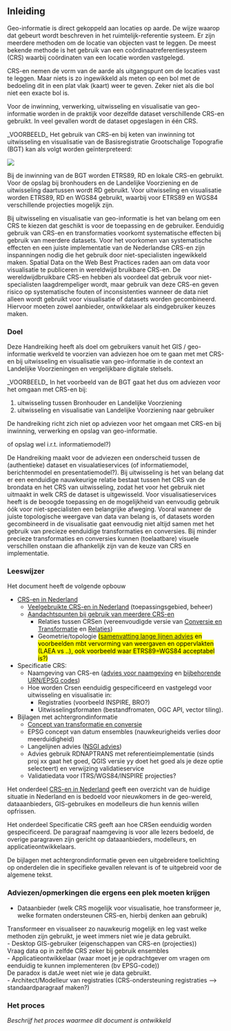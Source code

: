 ## Inleiding

Geo-informatie is direct gekoppeld aan locaties op aarde. De wijze waarop dat gebeurt wordt beschreven in het ruimtelijk-referentie systeem. Er zijn meerdere methoden om de locatie van objecten vast te leggen. De meest bekende methode is het gebruik van een coördinaatreferentiesysteem (CRS) waarbij coördinaten van een locatie worden vastgelegd. 

CRS-en nemen de vorm van de aarde als uitgangspunt om de locaties vast te leggen. Maar niets is zo ingewikkeld als meten op een bol met de bedoeling dit in een plat vlak (kaart) weer te geven. Zeker niet als die bol niet een exacte bol is.

Voor de inwinning, verwerking, uitwisseling en visualisatie van geo-informatie worden in de praktijk voor dezelfde dataset verschillende CRS-en gebruikt. In veel gevallen wordt de dataset opgeslagen in één CRS. 


<div class="example">
_VOORBEELD_ 
Het gebruik van CRS-en bij keten van inwinning tot uitwisseling en visualisatie van de Basisregistratie Grootschalige Topografie (BGT) kan als volgt worden geïnterpreteerd:

[![](https://mermaid.ink/img/eyJjb2RlIjoiZ3JhcGggTFJcbiAgc3ViZ3JhcGggQnJvbmhvdWRlclxuICBzdWJncmFwaCBJbndpbm5pbmdcbiAgICBBMVtcIkVUUlM4OSA8YnI-IChHTlNTLVJUSylcIl0gXG4gICAgICAgIEEyW1wiUkQgPGJyPiAoTHVjaHRmb3RvKVwiXVxuICAgIEEzW1wiTG9rYWFsIDxicj4gKFRhY2h5bWV0cmllIDxicj4gTWVldGJhbmQpXCJdXG4gIGVuZFxuICBzdWJncmFwaCBWZXJ3ZXJraW5nIGVuIG9wc2xhZ1xuICAgIEJbUkRdXG4gIGVuZFxuICBlbmRcbiAgc3ViZ3JhcGggTGFuZGVsaWprZSBWb29yemllbmluZ1xuICBzdWJncmFwaCBPcHNsYWdcbiAgICBEW1JEXVxuICBlbmRcbiAgZW5kXG4gIHN1YmdyYXBoIFZpc3VhbGlzYXRpZVxuICAgIEUxW0VUUlM4OV1cbiAgICBFMltSRF1cbiAgICBFM1tXR1M4NF1cbiAgZW5kXG4gIEExLS0-QlxuICBBMi0tPkJcbiAgQTMtLT5CXG4gIEItLT58VWl0d2lzc2VsaW5nfERcbiAgRC0tPnxVaXR3aXNzZWxpbmd8RTFcbiAgRC0tPnxVaXR3aXNzZWxpbmd8RTJcbiAgRC0tPnxVaXR3aXNzZWxpbmd8RTMiLCJtZXJtYWlkIjp7fSwidXBkYXRlRWRpdG9yIjpmYWxzZX0)](https://mermaid-js.github.io/mermaid-live-editor/#/edit/eyJjb2RlIjoiZ3JhcGggTFJcbiAgc3ViZ3JhcGggQnJvbmhvdWRlclxuICBzdWJncmFwaCBJbndpbm5pbmdcbiAgICBBMVtcIkVUUlM4OSA8YnI-IChHTlNTLVJUSylcIl0gXG4gICAgICAgIEEyW1wiUkQgPGJyPiAoTHVjaHRmb3RvKVwiXVxuICAgIEEzW1wiTG9rYWFsIDxicj4gKFRhY2h5bWV0cmllIDxicj4gTWVldGJhbmQpXCJdXG4gIGVuZFxuICBzdWJncmFwaCBWZXJ3ZXJraW5nIGVuIG9wc2xhZ1xuICAgIEJbUkRdXG4gIGVuZFxuICBlbmRcbiAgc3ViZ3JhcGggTGFuZGVsaWprZSBWb29yemllbmluZ1xuICBzdWJncmFwaCBPcHNsYWdcbiAgICBEW1JEXVxuICBlbmRcbiAgZW5kXG4gIHN1YmdyYXBoIFZpc3VhbGlzYXRpZVxuICAgIEUxW0VUUlM4OV1cbiAgICBFMltSRF1cbiAgICBFM1tXR1M4NF1cbiAgZW5kXG4gIEExLS0-QlxuICBBMi0tPkJcbiAgQTMtLT5CXG4gIEItLT58VWl0d2lzc2VsaW5nfERcbiAgRC0tPnxVaXR3aXNzZWxpbmd8RTFcbiAgRC0tPnxVaXR3aXNzZWxpbmd8RTJcbiAgRC0tPnxVaXR3aXNzZWxpbmd8RTMiLCJtZXJtYWlkIjp7fSwidXBkYXRlRWRpdG9yIjpmYWxzZX0)


Bij de inwinning van de BGT worden ETRS89, RD en lokale CRS-en gebruikt. Voor de opslag bij bronhouders en de Landelijke Voorziening en de uitwisseling daartussen wordt RD gebruikt. Voor uitwisseling en visualisatie worden ETRS89, RD en WGS84 gebruikt, waarbij voor ETRS89 en WGS84 verschillende projecties mogelijk zijn. 
</div>

Bij uitwisseling en visualisatie van geo-informatie is het van belang om een CRS te kiezen dat geschikt is voor de toepassing en de gebruiker. Eenduidig gebruik van CRS-en en transformaties voorkomt  systematische effecten bij gebruik van meerdere datasets. Voor het voorkomen van systematische effecten en een juiste implementatie van de Nederlandse CRS-en zijn inspanningen nodig die het gebruik door niet-specialisten ingewikkeld maken. Spatial Data on the Web Best Practices raden aan om data voor visualisatie te publiceren in wereldwijd bruikbare CRS-en. De wereldwijdbruikbare CRS-en hebben als voordeel dat gebruik voor niet-specialisten laagdrempeliger wordt, maar gebruik van deze CRS-en geven risico op systematische fouten of inconsistenties wanneer de data niet alleen wordt gebruikt voor visualisatie of datasets worden gecombineerd. Hiervoor moeten zowel aanbieder, ontwikkelaar als eindgebruiker keuzes maken.

### Doel

 Deze Handreiking heeft als doel om gebruikers vanuit het GIS / geo-informatie werkveld te voorzien van adviezen hoe om te gaan met met CRS-en bij uitwisseling en visualisatie van geo-informatie in de context an Landelijke Voorzieningen en vergelijkbare digitale stelsels.

<div class="example">
_VOORBEELD_ 
In het voorbeeld van de BGT gaat het dus om adviezen voor het omgaan met CRS-en bij:

1. uitwisseling tussen Bronhouder en Landelijke Voorziening
2. uitwisseling en visualisatie van Landelijke Voorziening naar gebruiker
</div>

De handreiking richt zich niet op adviezen voor het omgaan met CRS-en bij inwinning, verwerking en opslag van geo-informatie. 
<div class="note">
of opslag wel i.r.t. informatiemodel?)
</div>

De Handreiking maakt voor de adviezen een onderscheid tussen de (authentieke) dataset en visualatieservices (of informatiemodel, berichtenmodel en presentatiemodel?).  Bij uitwisseling is het van belang dat er een eenduidige nauwkeurige relatie bestaat tussen het CRS van de brondata en het CRS van uitwisseling, zodat het voor het gebruik niet uitmaakt in welk CRS de dataset is uitgewisseld. Voor visualisatieservices heeft is de beoogde toepassing en de mogelijkheid van eenvoudig gebruik óók voor niet-specialisten een belangrijke afweging. Vooral wanneer de juiste topologische weergave van data van belang is, of datasets worden gecombineerd in de visualisatie gaat eenvoudig niet altijd samen met het gebruik van precieze eenduidige transformaties en conversies. Bij minder precieze transformaties en conversies kunnen (toelaatbare) visuele verschillen  onstaan die afhankelijk zijn van de keuze van CRS en implementatie. 
### Leeswijzer


Het document heeft de volgende opbouw
- [CRS-en in Nederland](#crs-en-in-nederland) 
  - [Veelgebruikte CRS-en in Nederland](#veelgebruikte-crs-en-in-nederland) (toepassingsgebied, beheer)
  - [Aandachtspunten bij gebruik van meerdere CRS-en](#aandachtspunten-bij-gebruik-van-meerdere-crs-en)
    - Relaties tussen CRSen (vereenvoudigde versie van [Conversie en Transformatie](#conversie-en-transformatie) en [Relaties](#overzicht-conversie-en-transformaties))
    - Geometrie/topologie <mark>([samenvatting lange lijnen advies](https://geoforum.nl/t/spatial-selectie-geeft-niet-alle-punten-die-op-een-lijn-liggen-in-qgis-waarom/5388/11) en voorbeelden mbt vervorming van weergaven en oppervlakten (LAEA vs ..), ook voorbeeld waar ETRS89=WGS84 acceptabel is?)</mark>
- Specificatie CRS: 
  - Naamgeving van CRS-en ([advies voor naamgeving](#urn-codes-crs-en) en [bijbehorende URN/EPSG codes](#urn-codes-conversie-en-transformaties))
  - Hoe worden Crsen eenduidig gespecificeerd en vastgelegd voor uitwisseling en visualisatie in:
    - Registraties (voorbeeld INSPIRE, BRO?)
    - Uitwisselingsformaten (bestandfromaten, OGC API, vector tiling). 
- Bijlagen met achtergrondinformatie
    - [Concept van transformatie en conversie](#conversie-en-transformatie)
    - EPSG concept van datum ensembles (nauwkeurigheids verlies door meerduidigheid)
    - Langelijnen advies ([NSGI advies](https://forum.pdok.nl/uploads/default/original/2X/c/c0795baa683bf3845c866ae4c576a880455be02a.pdf))
    - Advies gebruik RDNAPTRANS met referentieimplementatie (sinds proj xx gaat het goed, QGIS versie yy doet het goed als je deze optie selecteert) en verwijzing validatieservice
    - Validatiedata voor ITRS/WGS84/INSPIRE projecties?
    
Het onderdeel [CRS-en in Nederland](#crs-en-in-nederland) geeft een overzicht van de huidige situatie in Nederland en is bedoeld voor nieuwkomers in de geo-wereld, dataaanbieders, GIS-gebruikes en modelleurs die hun kennis willen opfrissen.

Het onderdeel Specificatie CRS geeft aan hoe CRSen eenduidig worden gespecificeerd. De paragraaf naamgeving is voor alle lezers bedoeld, de overige paragraven zijn gericht op  dataaanbieders, modelleurs, en applicatieontwikkelaars.

De bijlagen met achtergrondinformatie geven een uitgebreidere toelichting op onderdelen die in specifieke gevallen relevant is of te uitgebreid voor de algemene tekst.
  

### Adviezen/opmerkingen die ergens een plek moeten krijgen

- Dataanbieder (welk CRS mogelijk voor visualisatie, hoe transformeer je, welke formaten ondersteunen CRS-en, hierbij denken aan gebruik)
<div class="example">
Transformeer en visualiseer zo nauwkeurig mogelijk en leg vast welke methoden zijn gebruikt, je weet immers niet wie je data gebruikt.
</div>
- Desktop GIS-gebruiker (eigenschappen van CRS-en (projecties))
<div class="example">
Vraag data op in zelfde CRS zeker bij gebruik ensembles
</div>
- Applicatieontwikkelaar (waar moet je je opdrachtgever om vragen om eenduidig te kunnen implementeren (bv EPSG-code))
<div class="example">
De paradox is datJe weet niet wie je data gebruikt. 
</div>
- Architect/Modelleur van registraties (CRS-ondersteuning registraties --> standaardparagraaf maken?)



### Het proces

*Beschrijf het proces waarmee dit document is ontwikkeld*
